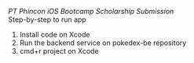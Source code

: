 *PT Phincon iOS Bootcamp Scholarship Submission* <br>
Step-by-step to run app
1. Install code on Xcode
2. Run the backend service on pokedex-be repository
3. cmd+r project on Xcode
